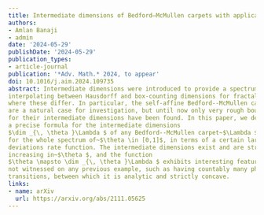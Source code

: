 ```yaml
---
title: Intermediate dimensions of Bedford–McMullen carpets with applications to Lipschitz equivalence
authors:
- Amlan Banaji
- admin
date: '2024-05-29'
publishDate: '2024-05-29'
publication_types:
- article-journal
publication: '*Adv. Math.* 2024, to appear'
doi: 10.1016/j.aim.2024.109735
abstract: Intermediate dimensions were introduced to provide a spectrum of dimensions
interpolating between Hausdorff and box-counting dimensions for fractals
where these differ. In particular, the self-affine Bedford--McMullen carpets
are a natural case for investigation, but until now only very rough bounds
for their intermediate dimensions have been found. In this paper, we determine
a precise formula for the intermediate dimensions
$\dim _{\, \theta }\Lambda $ of any Bedford--McMullen carpet~$\Lambda $
for the whole spectrum of~$\theta \in [0,1]$, in terms of a certain large
deviations rate function. The intermediate dimensions exist and are strictly
increasing in~$\theta $, and the function
$\theta \mapsto \dim _{\, \theta }\Lambda $ exhibits interesting features
not witnessed on any previous example, such as having countably many phase
transitions, between which it is analytic and strictly concave.
links:
- name: arXiv
  url: https://arxiv.org/abs/2111.05625
---
```

